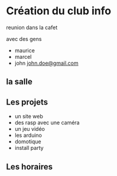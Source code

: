 # Création du club info
reunion dans la cafet

avec des gens
- maurice
- marcel
- john <john.doe@gmail.com>

## la salle

## Les projets
- un site web
- des rasp avec une caméra
- un jeu vidéo
- les arduino
- domotique
- install party


## Les horaires
